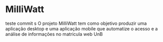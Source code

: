 ﻿MilliWatt
=========
teste commit
s
O projeto MilliWatt tem como objetivo produzir uma aplicação desktop e uma aplicação mobile que automatize o acesso e a análise de informações no matricula web UnB
